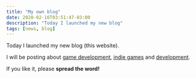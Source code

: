 ```yaml
---
title: "My own blog"
date: 2020-02-16T03:51:47-03:00
description: "Today I launched my new blog"
tags: [news, blog]
---
```


Today I launched my new blog (this website).

I will be posting about [game development](/tags/gamedev), [indie games](/tags/indie) and [development](/tags/development).

If you like it, please **spread the word!**
